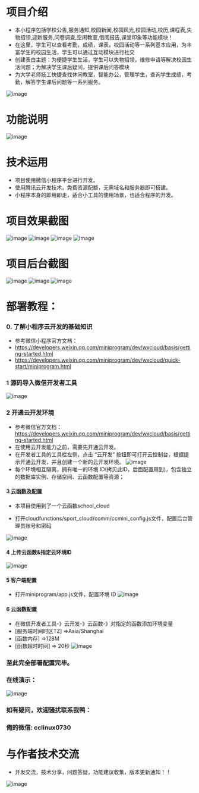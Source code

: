

# 项目介绍


- 本小程序包括学校公告,服务通知,校园新闻,校园风光,校园活动,校历,课程表,失物招领,迎新服务,问卷调查,空闲教室,借阅报告,课堂印象等功能模块！
- 在这里，学生可以查看考勤，成绩，课表，校园活动等一系列基本应用，为丰富学生的校园生活，学生可以通过互动模块进行社交
- 创建表白主题：为便捷学生生活，学生可以失物招领，维修申请等解决校园生活问题；为解决学生课后疑问，提供课后问答模块
- 为大学老师技工快捷查找休闲教室，智能办公，管理学生，查询学生成绩，考勤，解答学生课后问题等一系列服务。

![image](https://user-images.githubusercontent.com/114638578/192943865-5a787150-3c58-4dc3-adf7-5eae40362afd.png)

# 功能说明
![image](https://user-images.githubusercontent.com/114638578/192943878-f2c720c0-0d32-41e6-b018-636fa4e7cc43.png)


# 技术运用

- 项目使用微信小程序平台进行开发。
- 使用腾讯云开发技术，免费资源配额，无需域名和服务器即可搭建。
- 小程序本身的即用即走，适合小工具的使用场景，也适合程序的开发。

# 项目效果截图
![image](https://user-images.githubusercontent.com/114638578/192943893-a07475a0-c821-45b5-9c1a-01b5d728a912.png)
![image](https://user-images.githubusercontent.com/114638578/192943899-8791f1fd-600c-495d-b111-9be28987045f.png)
![image](https://user-images.githubusercontent.com/114638578/192943903-5f7d9936-cc38-4cc9-ad87-1b34d80cefc1.png)
![image](https://user-images.githubusercontent.com/114638578/192943911-31a29630-bb71-4b2e-836c-c10315996c5c.png)


# 项目后台截图
![image](https://user-images.githubusercontent.com/114638578/192943916-e22c87ec-7e27-4d4a-942b-c5a8423240a7.png)
![image](https://user-images.githubusercontent.com/114638578/192943924-0ceeeb01-1a4c-4411-b5a0-cc2301d684dc.png)
![image](https://user-images.githubusercontent.com/114638578/192943931-f034187f-ad52-44de-b81e-e900bd69892f.png)

# 部署教程：
### 0. 了解小程序云开发的基础知识
-  参考微信小程序官方文档：
- https://developers.weixin.qq.com/miniprogram/dev/wxcloud/basis/getting-started.html
- https://developers.weixin.qq.com/miniprogram/dev/wxcloud/quick-start/miniprogram.html

### 1 源码导入微信开发者工具
![image](https://user-images.githubusercontent.com/114638578/192943947-74e4d3be-a755-4f4d-80b9-34921632b5f3.png)
  

 

### 2 开通云开发环境
 -  参考微信官方文档：https://developers.weixin.qq.com/miniprogram/dev/wxcloud/basis/getting-started.html
- 在使用云开发能力之前，需要先开通云开发。 
- 在开发者工具的工具栏左侧，点击 “云开发” 按钮即可打开云控制台，根据提示开通云开发，并且创建一个新的云开发环境。
![image](https://user-images.githubusercontent.com/114638578/192943956-e127c5af-d04a-408a-a791-9d17b9d29f1e.png)
- 每个环境相互隔离，拥有唯一的环境 ID(拷贝此ID，后面配置用到)，包含独立的数据库实例、存储空间、云函数配置等资源；
 

#### 3 云函数及配置
- 本项目使用到了一个云函数school_cloud   
 

- 打开cloudfunctions/sport_cloud/comm/ccmini_config.js文件，配置后台管理员账号和密码

![image](https://user-images.githubusercontent.com/114638578/192943971-8c20e51a-a9f9-40c9-b570-b721284b9330.png)

 
#### 4  上传云函数&指定云环境ID

![image](https://user-images.githubusercontent.com/114638578/192943978-1f988acb-5b12-43e1-a98d-f60af0ea4326.png)


#### 5  客户端配置
- 打开miniprogram/app.js文件，配置环境 ID
![image](https://user-images.githubusercontent.com/114638578/192943985-f37c42f5-820e-4ea4-af43-4b55e3f44ef5.png)



#### 6  云函数配置
- 在微信开发者工具-》云开发-》云函数-》对指定的函数添加环境变量 
- [服务端时间时区TZ] =>Asia/Shanghai
- [函数内存] =>128M   
- [函数超时时间] => 20秒
![image](https://user-images.githubusercontent.com/114638578/192943992-87bb9694-1ce3-4c9d-a09a-8a3a615f969c.png)
 

 



### 至此完全部署配置完毕。

### 在线演示：
 
![image](https://user-images.githubusercontent.com/114638578/192944001-26ede8c1-d3d2-4c40-81cb-ad72abd6b596.png)


### 如有疑问，欢迎骚扰联系我鸭： 
### 俺的微信:  cclinux0730

  # 与作者技术交流 
- 开发交流，技术分享，问题答疑，功能建议收集，版本更新通知！！

![image](https://user-images.githubusercontent.com/114638578/192944021-0ae02aca-32c4-4130-9224-5a85e9cb0d1a.png)


